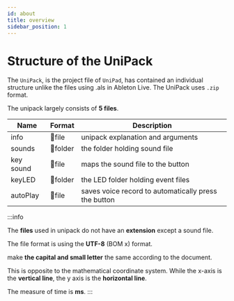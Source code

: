 ```yaml
---
id: about
title: overview
sidebar_position: 1
---
```


# Structure of the UniPack

The `UniPack`, is the project file of `UniPad`, has contained an individual structure unlike the files using .als in Ableton Live. The UniPack uses `.zip` format.

The unipack largely consists of **5 files**.

|Name|Format|Description|
|------|---|---|
|info|📄file|unipack explanation and arguments
|sounds|📁folder|the folder holding sound file|
|key sound|📄file|maps the sound file to the button|
|keyLED|📁folder|the LED folder holding event files|
|autoPlay|📄file|saves voice record to automatically press the button|

:::info

The **files** used in unipack do not have an **extension** except a sound file.

The file format is using the **UTF-8** (BOM x) format.

make **the capital and small letter** the same according to the document.

This is opposite to the mathematical coordinate system. While the x-axis is the **vertical line**, the y axis is the **horizontal line**.

The measure of time is  **ms**.
:::
